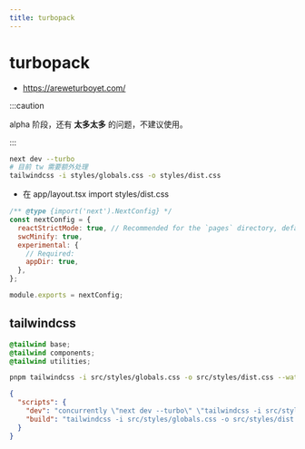 ```yaml
---
title: turbopack
---
```


# turbopack

- https://areweturboyet.com/

:::caution

alpha 阶段，还有 **太多太多** 的问题，不建议使用。

:::

```bash
next dev --turbo
# 目前 tw 需要额外处理
tailwindcss -i styles/globals.css -o styles/dist.css
```

- 在 app/layout.tsx import styles/dist.css

```js title="next.config.js"
/** @type {import('next').NextConfig} */
const nextConfig = {
  reactStrictMode: true, // Recommended for the `pages` directory, default in `app`.
  swcMinify: true,
  experimental: {
    // Required:
    appDir: true,
  },
};

module.exports = nextConfig;
```

## tailwindcss

```css title="src/styles/global.css"
@tailwind base;
@tailwind components;
@tailwind utilities;
```

```bash
pnpm tailwindcss -i src/styles/globals.css -o src/styles/dist.css --watch
```

```json
{
  "scripts": {
    "dev": "concurrently \"next dev --turbo\" \"tailwindcss -i src/styles/globals.css -o src/styles/dist.css --watch\"",
    "build": "tailwindcss -i src/styles/globals.css -o src/styles/dist.css --watch && next build"
  }
}
```
